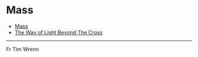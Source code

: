 
# Mass

- [Mass](mass.md)
- [The Way of Light Beyond The Cross](the-way-of-light-beyond-the-cross.html)

---

Fr Tim Wrenn
